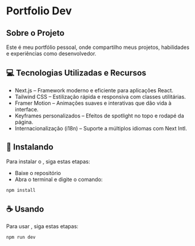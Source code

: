 # Portfolio Dev

## Sobre o Projeto
Este é meu portfólio pessoal, onde compartilho meus projetos, habilidades e experiências como desenvolvedor.

## 💻 Tecnologias Utilizadas e Recursos

- Next.js – Framework moderno e eficiente para aplicações React.
- Tailwind CSS – Estilização rápida e responsiva com classes utilitárias.
- Framer Motion – Animações suaves e interativas que dão vida à interface.
- Keyframes personalizados – Efeitos de spotlight no topo e rodapé da página.
- Internacionalização (i18n) – Suporte a múltiplos idiomas com Next Intl.

## 🚀 Instalando <portfolio>

Para instalar o <portfolio>, siga estas etapas:

- Baixe o repositório
- Abra o terminal e digite o comando:

```
npm install
```

## ☕ Usando <portfolio>

Para usar <portfolio>, siga estas etapas:

```
npm run dev
```
